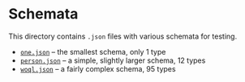 # Schemata

This directory contains `.json` files with various schemata for testing.

* [`one.json`][] – the smallest schema, only 1 type
* [`person.json`][] – a simple, slightly larger schema, 12 types
* [`woql.json`][] – a fairly complex schema, 95 types

[`one.json`]: ./one.json
[`person.json`]: ./person.json
[`woql.json`]: ./woql.json
